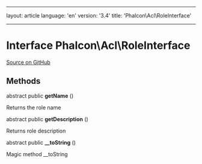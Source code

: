 * * *

layout: article language: 'en' version: '3.4' title: 'Phalcon\Acl\RoleInterface'

* * *

# Interface **Phalcon\Acl\RoleInterface**

<a href="https://github.com/phalcon/cphalcon/tree/v3.4.0/phalcon/acl/roleinterface.zep" class="btn btn-default btn-sm">Source on GitHub</a>

## Methods

abstract public **getName** ()

Returns the role name

abstract public **getDescription** ()

Returns role description

abstract public **__toString** ()

Magic method __toString